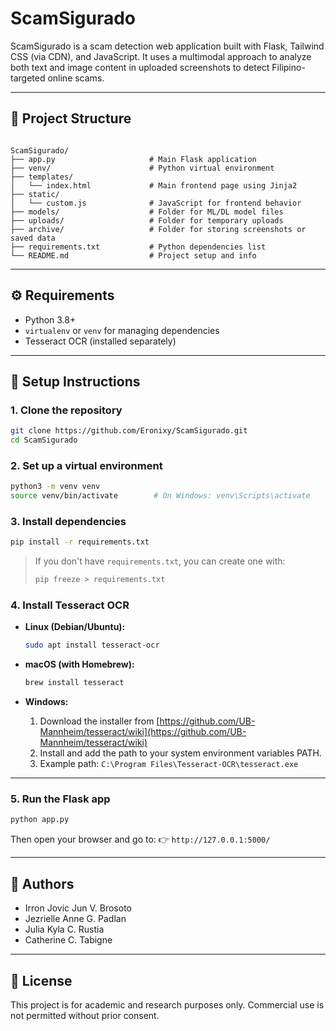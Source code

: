 # ScamSigurado

ScamSigurado is a scam detection web application built with Flask, Tailwind CSS (via CDN), and JavaScript. It uses a multimodal approach to analyze both text and image content in uploaded screenshots to detect Filipino-targeted online scams.

---

## 📁 Project Structure

```

ScamSigurado/
├── app.py                     # Main Flask application
├── venv/                      # Python virtual environment
├── templates/
│   └── index.html             # Main frontend page using Jinja2
├── static/
│   └── custom.js              # JavaScript for frontend behavior
├── models/                    # Folder for ML/DL model files
├── uploads/                   # Folder for temporary uploads
├── archive/                   # Folder for storing screenshots or saved data
├── requirements.txt           # Python dependencies list
└── README.md                  # Project setup and info

````

---

## ⚙️ Requirements

- Python 3.8+
- `virtualenv` or `venv` for managing dependencies
- Tesseract OCR (installed separately)

---

## 🚀 Setup Instructions

### 1. Clone the repository

```bash
git clone https://github.com/Eronixy/ScamSigurado.git
cd ScamSigurado
````

### 2. Set up a virtual environment

```bash
python3 -m venv venv
source venv/bin/activate        # On Windows: venv\Scripts\activate
```

### 3. Install dependencies

```bash
pip install -r requirements.txt
```

> If you don't have `requirements.txt`, you can create one with:
>
> ```bash
> pip freeze > requirements.txt
> ```

### 4. Install Tesseract OCR

* **Linux (Debian/Ubuntu):**

  ```bash
  sudo apt install tesseract-ocr
  ```

* **macOS (with Homebrew):**

  ```bash
  brew install tesseract
  ```

* **Windows:**

  1. Download the installer from [https://github.com/UB-Mannheim/tesseract/wiki](https://github.com/UB-Mannheim/tesseract/wiki)
  2. Install and add the path to your system environment variables PATH.
  3. Example path: `C:\Program Files\Tesseract-OCR\tesseract.exe`

---

### 5. Run the Flask app

```bash
python app.py
```

Then open your browser and go to:
👉 `http://127.0.0.1:5000/`

---

## 🧠 Authors

* Irron Jovic Jun V. Brosoto
* Jezrielle Anne G. Padlan
* Julia Kyla C. Rustia
* Catherine C. Tabigne

---

## 📄 License

This project is for academic and research purposes only. Commercial use is not permitted without prior consent.

